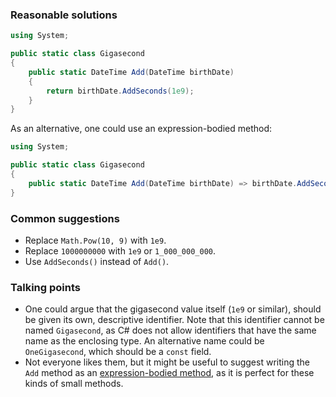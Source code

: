 ### Reasonable solutions

```csharp
using System;

public static class Gigasecond
{
    public static DateTime Add(DateTime birthDate)
    {
        return birthDate.AddSeconds(1e9);
    }
}
```

As an alternative, one could use an expression-bodied method:

```csharp
using System;

public static class Gigasecond
{
    public static DateTime Add(DateTime birthDate) => birthDate.AddSeconds(1e9);
}
```

### Common suggestions

- Replace `Math.Pow(10, 9)` with `1e9`.
- Replace `1000000000` with `1e9` or `1_000_000_000`.
- Use `AddSeconds()` instead of `Add()`.

### Talking points

- One could argue that the gigasecond value itself (`1e9` or similar), should be given its own, descriptive identifier. Note that this identifier cannot be named `Gigasecond`, as C# does not allow identifiers that have the same name as the enclosing type. An alternative name could be `OneGigasecond`, which should be a `const` field.
- Not everyone likes them, but it might be useful to suggest writing the `Add` method as an [expression-bodied method](https://docs.microsoft.com/en-us/dotnet/csharp/programming-guide/statements-expressions-operators/expression-bodied-members#methods), as it is perfect for these kinds of small methods.
